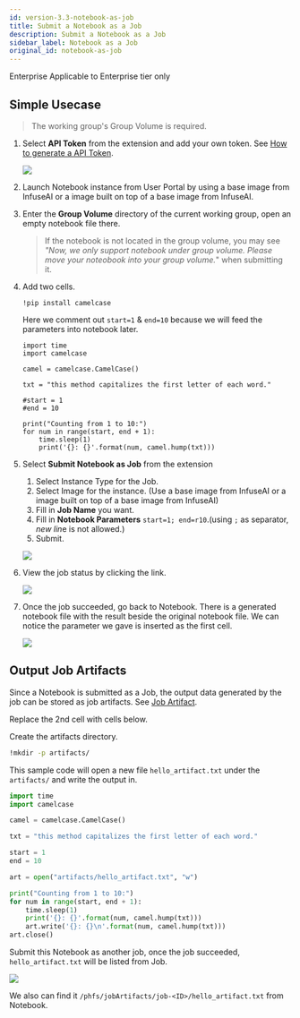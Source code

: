 ```yaml
---
id: version-3.3-notebook-as-job
title: Submit a Notebook as a Job
description: Submit a Notebook as a Job
sidebar_label: Notebook as a Job
original_id: notebook-as-job
---
```


<div class="ee-only tooltip">Enterprise
  <span class="tooltiptext">Applicable to Enterprise tier only</span>
</div>

## Simple Usecase

>The working group's Group Volume is required.

1. Select **API Token** from the extension and add your own token. See [How to generate a API Token](tasks/api-token).
   
    ![](assets/ph-extension-token.png)

2. Launch Notebook instance from User Portal by using a base image from InfuseAI or a image built on top of a base image from InfuseAI.

3. Enter the **Group Volume** directory of the current working group, open an empty notebook file there.
    >If the notebook is not located in the group volume, you may see *"Now, we only support notebook under group volume. Please move your noteobook into your group volume.*" when submitting it.

4. Add two cells.
   
   ```
   !pip install camelcase
   ```

    Here we comment out `start=1` & `end=10` because we will feed the parameters into notebook later.

    ```
    import time
    import camelcase

    camel = camelcase.CamelCase()

    txt = "this method capitalizes the first letter of each word."

    #start = 1
    #end = 10

    print("Counting from 1 to 10:")
    for num in range(start, end + 1):
        time.sleep(1)
        print('{}: {}'.format(num, camel.hump(txt)))
    ```



5. Select **Submit Notebook as Job** from the extension
   
    1.  Select Instance Type for the Job.
    2.  Select Image for the instance. (Use a base image from InfuseAI or a image built on top of a base image from InfuseAI)
    3.  Fill in **Job Name** you want.
    4.  Fill in **Notebook Parameters** `start=1; end=r10`.(using `;` as separator, *new lin*e is not allowed.)
    5.  Submit.

    ![](assets/ph-extension-sub-nb.png)

6. View the job status by clicking the link.

    ![](assets/ph-extension-success.png)

7. Once the job succeeded, go back to Notebook. There is a generated notebook file with the result beside the original notebook file. We can notice the parameter we gave is inserted as the first cell.
   
   ![](assets/nb-as-job-output.png)


## Output Job Artifacts

Since a Notebook is submitted as a Job, the output data generated by the job can be stored as job artifacts. See [Job Artifact](job-artifact-feature).

Replace the 2nd cell with cells below.

Create the artifacts directory.

```bash
!mkdir -p artifacts/
```

This sample code will open a new file `hello_artifact.txt` under the `artifacts/` and write the output in.
```python
import time
import camelcase

camel = camelcase.CamelCase()

txt = "this method capitalizes the first letter of each word."

start = 1
end = 10

art = open("artifacts/hello_artifact.txt", "w")

print("Counting from 1 to 10:")
for num in range(start, end + 1): 
    time.sleep(1)
    print('{}: {}'.format(num, camel.hump(txt)))
    art.write('{}: {}\n'.format(num, camel.hump(txt)))
art.close()
```

Submit this Notebook as another job, once the job succeeded, `hello_artifact.txt` will be listed from Job.

   ![](assets/nb-as-job-using-artifacts.png)

We also can find it `/phfs/jobArtifacts/job-<ID>/hello_artifact.txt` from Notebook.
